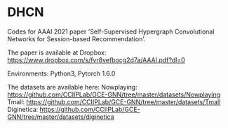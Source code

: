 # DHCN

Codes for AAAI 2021 paper 'Self-Supervised Hypergraph Convolutional Networks for Session-based Recommendation'.

The paper is available at Dropbox: https://www.dropbox.com/s/fvr8vefbocg2d7a/AAAI.pdf?dl=0

Environments: Python3, Pytorch 1.6.0

The datasets are available here:
  Nowplaying: https://github.com/CCIIPLab/GCE-GNN/tree/master/datasets/Nowplaying
  Tmall: https://github.com/CCIIPLab/GCE-GNN/tree/master/datasets/Tmall
  Diginetica: https://github.com/CCIIPLab/GCE-GNN/tree/master/datasets/diginetica

